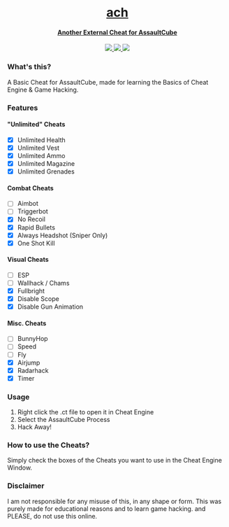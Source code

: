 <h1 align="center">
  <br>
  <a href="https://github.com/smintf/ach/">
  <br>
  ach
  <br>
</h1>


<h4 align="center">Another External Cheat for AssaultCube</h4>

<p align="center">
  <a href="https://www.microsoft.com/en-in/windows">
    <img src="https://img.shields.io/badge/platform-windows-blue">
  </a>
  <a href="https://cheatengine.org/">
      <img src="https://img.shields.io/badge/Cheat%20Engine-7.4-sucess">
  </a>
  <a href="https://github.com/assaultcube/AC/releases/tag/v1.2.0.2">
      <img src="https://img.shields.io/badge/AC%20Version-1.2.0.2-blueviolet">
  </a>
</p>

### What's this?
A Basic Cheat for AssaultCube, made for learning the Basics of Cheat Engine &amp; Game Hacking.

### Features
#### "Unlimited" Cheats
- [x] Unlimited Health
- [x] Unlimited Vest
- [x] Unlimited Ammo
- [x] Unlimited Magazine
- [x] Unlimited Grenades

#### Combat Cheats
- [ ] Aimbot
- [ ] Triggerbot
- [x] No Recoil
- [x] Rapid Bullets
- [x] Always Headshot (Sniper Only)
- [x] One Shot Kill

#### Visual Cheats
- [ ] ESP
- [ ] Wallhack / Chams
- [x] Fullbright
- [x] Disable Scope
- [x] Disable Gun Animation

#### Misc. Cheats
- [ ] BunnyHop
- [ ] Speed
- [ ] Fly
- [x] Airjump
- [x] Radarhack
- [x] Timer
  
### Usage
1. Right click the .ct file to open it in Cheat Engine
2. Select the AssaultCube Process
3. Hack Away!

### How to use the Cheats?

Simply check the boxes of the Cheats you want to use in the Cheat Engine Window. 

### Disclaimer

I am not responsible for any misuse of this, in any shape or form. This was purely made for educational reasons and to learn game hacking. and PLEASE, do not use this online.
